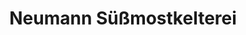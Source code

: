 ---
title: "Neumann Süßmostkelterei"
url: /bernau-bei-berlin/neumann-suessmostkelterei/
shop: Getränke
---